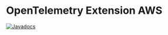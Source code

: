 # OpenTelemetry Extension AWS

[![Javadocs][javadoc-image]][javadoc-url]

[javadoc-image]: https://www.javadoc.io/badge/io.opentelemetry/opentelemetry-extension-aws.svg
[javadoc-url]: https://www.javadoc.io/doc/io.opentelemetry/opentelemetry-extension-aws
